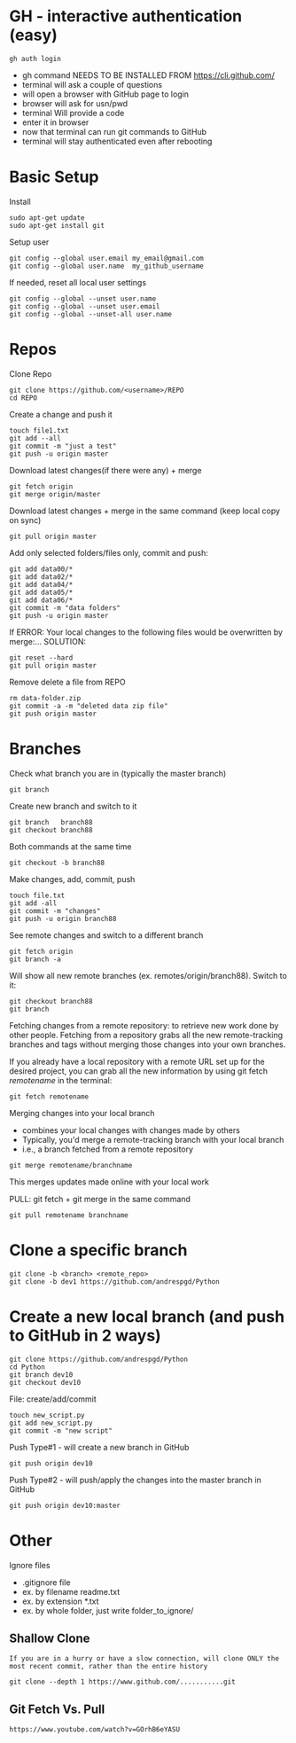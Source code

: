 # GH - interactive authentication (easy)
```
gh auth login
```
- gh command NEEDS TO BE INSTALLED FROM https://cli.github.com/
- terminal will ask a couple of questions
- will open a browser with GitHub page to login
- browser will ask for usn/pwd
- terminal Will provide a code
- enter it in browser
- now that terminal can run git commands to GitHub
- terminal will stay authenticated even after rebooting


# Basic Setup
Install 
```
sudo apt-get update
sudo apt-get install git
```
Setup user
```
git config --global user.email my_email@gmail.com
git config --global user.name  my_github_username
```
If needed, reset all local user settings
```
git config --global --unset user.name
git config --global --unset user.email
git config --global --unset-all user.name
```

# Repos
Clone Repo
```
git clone https://github.com/<username>/REPO
cd REPO
``` 

Create a change and push it
```
touch file1.txt
git add --all
git commit -m "just a test"
git push -u origin master
```

Download latest changes(if there were any) + merge 
```
git fetch origin
git merge origin/master
```

Download latest changes + merge in the same command (keep local copy on sync)
```
git pull origin master
```

Add only selected folders/files only, commit and push:
```
git add data00/*
git add data02/*
git add data04/*
git add data05/*
git add data06/*
git commit -m "data folders"
git push -u origin master
```

If ERROR: Your local changes to the following files would be overwritten by merge:... SOLUTION:
```
git reset --hard
git pull origin master
```

Remove delete a file from REPO
```
rm data-folder.zip
git commit -a -m "deleted data zip file"
git push origin master
```

# Branches

Check what branch you are in (typically the master branch)
```
git branch
```

Create new branch and switch to it
```
git branch   branch88
git checkout branch88
```

Both commands at the same time
```
git checkout -b branch88
```

Make changes, add, commit, push
```
touch file.txt
git add -all
git commit -m "changes"
git push -u origin branch88
```

See remote changes and switch to a different branch
```
git fetch origin
git branch -a
```

Will show all new remote branches (ex. remotes/origin/branch88). Switch to it:
```
git checkout branch88
git branch    
```

Fetching changes from a remote repository: to retrieve new work done by other people. Fetching from a repository grabs all the new remote-tracking branches and tags without merging those changes into your own branches.

If you already have a local repository with a remote URL set up for the desired project, you can grab all the new information by using git fetch *remotename* in the terminal:
```
git fetch remotename
```

Merging changes into your local branch
* combines your local changes with changes made by others
* Typically, you'd merge a remote-tracking branch with your local branch
* i.e., a branch fetched from a remote repository
```
git merge remotename/branchname
```
This merges updates made online with your local work

    
PULL: git fetch + git merge in the same command
```
git pull remotename branchname
```

# Clone a specific branch
```
git clone -b <branch> <remote_repo>
git clone -b dev1 https://github.com/andrespgd/Python
```

# Create a new local branch (and push to GitHub in 2 ways)
```
git clone https://github.com/andrespgd/Python
cd Python
git branch dev10
git checkout dev10
```
File: create/add/commit
```
touch new_script.py
git add new_script.py
git commit -m "new script"
```
Push Type#1 - will create a new branch in GitHub
```
git push origin dev10
```
Push Type#2 - will push/apply the changes into the master branch in GitHub
```
git push origin dev10:master
```
    
# Other

Ignore files
* .gitignore file
* ex. by filename readme.txt
* ex. by extension *.txt
* ex. by whole folder, just write folder_to_ignore/


## Shallow Clone
    If you are in a hurry or have a slow connection, will clone ONLY the most recent commit, rather than the entire history
```
git clone --depth 1 https://www.github.com/...........git
```

## Git Fetch Vs. Pull
```
https://www.youtube.com/watch?v=GOrhB6eYASU
```
